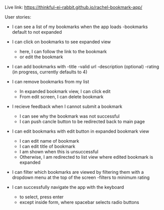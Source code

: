 Live link: https://thinkful-ei-rabbit.github.io/rachel-bookmark-app/

User stories:

- I can see a list of my bookmarks when the app loads
    -bookmarks default to not expanded

- I can click on bookmarks to see expanded view
    - here, I can follow the link to the bookmark
    - or edit the bookmark 

- I can add bookmarks with
    -title
    -valid url
    -description (optional)
    -rating (in progress, currently defaults to 4)

- I can remove bookmarks from my list
    - In expanded bookmark view, I can click edit
    - From edit screen, I can delete bookmark

- I recieve feedback when I cannot submit a bookmark
    - I can see why the bookmark was not successful
    - I can push cancle button to be redirected back to main page

- I can edit bookmarks with edit button in expanded bookmark view
    - I can edit name of bookmark
    - I can edit title of bookmark
    - I am shown when this is unsuccessful
    - Otherwise, I am redirected to list view where edited bookmark is expanded

- I can filter which bookmarks are viewed by filtering them with a dropdown menu at the top of the screen
    -filters to minimum rating

- I can successfully navigate the app with the keyboard
    - to select, press enter
    - except inside form, where spacebar selects radio buttons